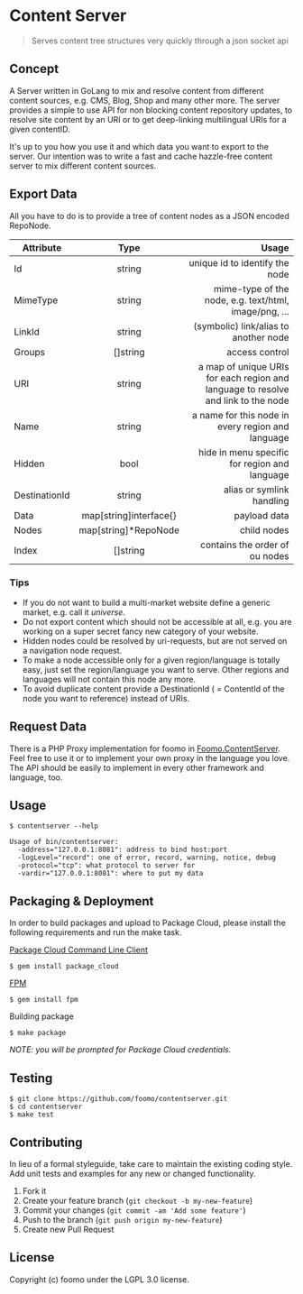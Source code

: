 Content Server
==============

> Serves content tree structures very quickly through a json socket api

Concept
-------

A Server written in GoLang to mix and resolve content from different content sources, e.g. CMS, Blog, Shop and many other more. The server provides a simple to use API for non blocking content repository updates, to resolve site content by an URI or to get deep-linking multilingual URIs for a given contentID.

It's up to you how you use it and which data you want to export to the server. Our intention was to write a fast and cache hazzle-free content server to mix different content sources.

Export Data
-----------

All you have to do is to provide a tree of content nodes as a JSON encoded RepoNode.

| Attribute     | Type                   | Usage                                                                             |
|---------------|:----------------------:|----------------------------------------------------------------------------------:|
| Id            |         string         |                                                    unique id to identify the node |
| MimeType      |         string         |                             mime-type of the node, e.g. text/html, image/png, ... |
| LinkId        |         string         |                                             (symbolic) link/alias to another node |
| Groups        |        []string        |                                                                    access control |
| URI           |         string         | a map of unique URIs for each region and language to resolve and link to the node |
| Name          |         string         |                                 a name for this node in every region and language |
| Hidden        |          bool          |                                     hide in menu specific for region and language |
| DestinationId |         string         |                                                         alias or symlink handling |
| Data          | map[string]interface{} |                                                                      payload data |
| Nodes         |  map[string]*RepoNode  |                                                                       child nodes |
| Index         |        []string        |                                                    contains the order of ou nodes |

### Tips

-	If you do not want to build a multi-market website define a generic market, e.g. call it *universe*.
-	Do not export content which should not be accessible at all, e.g. you are working on a super secret fancy new category of your website.
-	Hidden nodes could be resolved by uri-requests, but are not served on a navigation node request.
-	To make a node accessible only for a given region/language is totally easy, just set the region/language you want to serve. Other regions and languages will not contain this node any more.
-	To avoid duplicate content provide a DestinationId ( = ContentId of the node you want to reference) instead of URIs.

Request Data
------------

There is a PHP Proxy implementation for foomo in [Foomo.ContentServer](https://github.com/foomo/Foomo.ContentServer). Feel free to use it or to implement your own proxy in the language you love. The API should be easily to implement in every other framework and language, too.

Usage
-----

```
$ contentserver --help

Usage of bin/contentserver:
  -address="127.0.0.1:8081": address to bind host:port
  -logLevel="record": one of error, record, warning, notice, debug
  -protocol="tcp": what protocol to server for
  -vardir="127.0.0.1:8081": where to put my data
```

Packaging & Deployment
----------------------

In order to build packages and upload to Package Cloud, please install the following requirements and run the make task.

[Package Cloud Command Line Client](https://packagecloud.io/docs#cli_install)

```
$ gem install package_cloud
```

[FPM](https://github.com/jordansissel/fpm)

```
$ gem install fpm
```

Building package

```
$ make package
```

*NOTE: you will be prompted for Package Cloud credentials.*

Testing
-------

```
$ git clone https://github.com/foomo/contentserver.git
$ cd contentserver
$ make test
```

Contributing
------------

In lieu of a formal styleguide, take care to maintain the existing coding style. Add unit tests and examples for any new or changed functionality.

1.	Fork it
2.	Create your feature branch (`git checkout -b my-new-feature`\)
3.	Commit your changes (`git commit -am 'Add some feature'`\)
4.	Push to the branch (`git push origin my-new-feature`\)
5.	Create new Pull Request

License
-------

Copyright (c) foomo under the LGPL 3.0 license.
